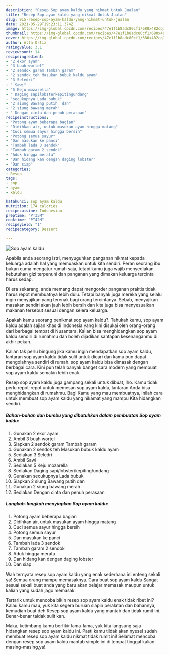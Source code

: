 ```yaml
---
description: "Resep Sop ayam kaldu yang nikmat Untuk Jualan"
title: "Resep Sop ayam kaldu yang nikmat Untuk Jualan"
slug: 915-resep-sop-ayam-kaldu-yang-nikmat-untuk-jualan
date: 2021-05-29T19:23:11.374Z
image: https://img-global.cpcdn.com/recipes/47e1f1b8adc80cf1/680x482cq70/sop-ayam-kaldu-foto-resep-utama.jpg
thumbnail: https://img-global.cpcdn.com/recipes/47e1f1b8adc80cf1/680x482cq70/sop-ayam-kaldu-foto-resep-utama.jpg
cover: https://img-global.cpcdn.com/recipes/47e1f1b8adc80cf1/680x482cq70/sop-ayam-kaldu-foto-resep-utama.jpg
author: Alta Ortiz
ratingvalue: 3.1
reviewcount: 14
recipeingredient:
- "2 ekor ayam"
- "3 buah wortel"
- "2 sendok garam Tambah garam"
- "2 sendok teh Masukan bubuk kaldu ayam"
- "3 Seledri"
- " Sawi"
- "5 Keju mozarella"
- " Daging sapilobsterkepitingundang"
- "secukupnya Lada bubuk"
- "2 siung Bawang putih  dan"
- "2 siung bawang merah"
- " Dengan cinta dan penuh perasaan"
recipeinstructions:
- "Potong ayam beberapa bagian"
- "Didihkan air, untuk masukan ayam hingga matang"
- "Cuci semua sayur hingga bersih"
- "Potong semua sayur"
- "Dan masukan ke panci"
- "Tambah lada 3 sendok"
- "Tambah garam 2 sendok"
- "Aduk hingga merata"
- "Dan hidang kan dengan daging lobster"
- "Dan siap"
categories:
- Resep
tags:
- sop
- ayam
- kaldu

katakunci: sop ayam kaldu 
nutrition: 174 calories
recipecuisine: Indonesian
preptime: "PT35M"
cooktime: "PT42M"
recipeyield: "1"
recipecategory: Dessert

---
```



![Sop ayam kaldu](https://img-global.cpcdn.com/recipes/47e1f1b8adc80cf1/680x482cq70/sop-ayam-kaldu-foto-resep-utama.jpg)

Apabila anda seorang istri, menyuguhkan panganan nikmat kepada keluarga adalah hal yang memuaskan untuk kita sendiri. Peran seorang ibu bukan cuma mengatur rumah saja, tetapi kamu juga wajib menyediakan kebutuhan gizi terpenuhi dan panganan yang dimakan keluarga tercinta harus sedap.

Di era  sekarang, anda memang dapat mengorder panganan praktis tidak harus repot membuatnya lebih dulu. Tetapi banyak juga mereka yang selalu ingin menyajikan yang terenak bagi orang tercintanya. Sebab, menyajikan masakan sendiri akan jauh lebih bersih dan kita juga bisa menyesuaikan makanan tersebut sesuai dengan selera keluarga. 



Apakah kamu seorang penikmat sop ayam kaldu?. Tahukah kamu, sop ayam kaldu adalah sajian khas di Indonesia yang kini disukai oleh orang-orang dari berbagai tempat di Nusantara. Kalian bisa menghidangkan sop ayam kaldu sendiri di rumahmu dan boleh dijadikan santapan kesenanganmu di akhir pekan.

Kalian tak perlu bingung jika kamu ingin mendapatkan sop ayam kaldu, lantaran sop ayam kaldu tidak sulit untuk dicari dan kamu pun dapat mengolahnya sendiri di rumah. sop ayam kaldu bisa dimasak dengan berbagai cara. Kini pun telah banyak banget cara modern yang membuat sop ayam kaldu semakin lebih enak.

Resep sop ayam kaldu juga gampang sekali untuk dibuat, lho. Kamu tidak perlu repot-repot untuk memesan sop ayam kaldu, lantaran Anda bisa menghidangkan di rumahmu. Bagi Kamu yang mau membuatnya, inilah cara untuk membuat sop ayam kaldu yang nikamat yang mampu Kita hidangkan sendiri.

<!--inarticleads1-->

##### Bahan-bahan dan bumbu yang dibutuhkan dalam pembuatan Sop ayam kaldu:

1. Gunakan 2 ekor ayam
1. Ambil 3 buah wortel
1. Siapkan 2 sendok garam Tambah garam
1. Gunakan 2 sendok teh Masukan bubuk kaldu ayam
1. Sediakan 3 Seledri
1. Ambil  Sawi
1. Sediakan 5 Keju mozarella
1. Sediakan  Daging sapi/lobster/kepiting/undang
1. Gunakan secukupnya Lada bubuk
1. Siapkan 2 siung Bawang putih  dan
1. Gunakan 2 siung bawang merah
1. Sediakan  Dengan cinta dan penuh perasaan




<!--inarticleads2-->

##### Langkah-langkah menyiapkan Sop ayam kaldu:

1. Potong ayam beberapa bagian
1. Didihkan air, untuk masukan ayam hingga matang
1. Cuci semua sayur hingga bersih
1. Potong semua sayur
1. Dan masukan ke panci
1. Tambah lada 3 sendok
1. Tambah garam 2 sendok
1. Aduk hingga merata
1. Dan hidang kan dengan daging lobster
1. Dan siap




Wah ternyata resep sop ayam kaldu yang enak sederhana ini enteng sekali ya! Semua orang mampu memasaknya. Cara buat sop ayam kaldu Sangat sesuai sekali buat anda yang baru akan belajar memasak maupun untuk kalian yang sudah jago memasak.

Tertarik untuk mencoba bikin resep sop ayam kaldu enak tidak ribet ini? Kalau kamu mau, yuk kita segera buruan siapin peralatan dan bahannya, kemudian buat deh Resep sop ayam kaldu yang mantab dan tidak rumit ini. Benar-benar taidak sulit kan. 

Maka, ketimbang kamu berfikir lama-lama, yuk kita langsung saja hidangkan resep sop ayam kaldu ini. Pasti kamu tiidak akan nyesel sudah membuat resep sop ayam kaldu nikmat tidak rumit ini! Selamat mencoba dengan resep sop ayam kaldu mantab simple ini di tempat tinggal kalian masing-masing,ya!.

